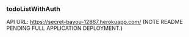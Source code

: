 ### todoListWithAuth
API URL: https://secret-bayou-12867.herokuapp.com/
(NOTE README PENDING FULL APPLICATION DEPLOYMENT.)

